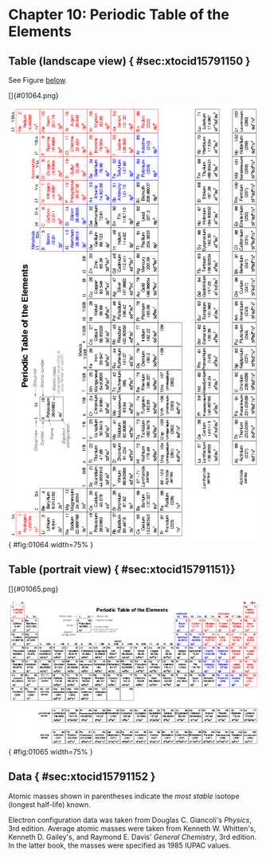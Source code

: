 # Chapter 10: Periodic Table of the Elements

## Table (landscape view) { #sec:xtocid15791150 }

See Figure [below](@fig:01064).

[]{#01064.png}

![_Periodic table of chemical elements._](media/01064.png){ #fig:01064 width=75% }

## Table (portrait view) { #sec:xtocid15791151}}

[]{#01065.png}

![_Periodic table of chemical elements._](media/01065.png){ #fig:01065 width=75% }

## Data { #sec:xtocid15791152 }

Atomic masses shown in parentheses indicate the _most stable_ isotope (longest half-life) known.

Electron configuration data was taken from Douglas C. Giancoli's _Physics_, 3rd edition. Average atomic masses were taken from Kenneth W. Whitten's, Kenneth D. Gailey's, and Raymond E. Davis' _General Chemistry_, 3rd edition. In the latter book, the masses were specified as 1985 IUPAC values.
